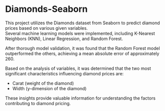 <body>
    <div class="container">
        <h1>Diamonds-Seaborn</h1>
        <p>This project utilizes the Diamonds dataset from Seaborn to predict diamond prices based on various given variables.<br> Several machine learning models were implemented, including K-Nearest Neighbors (KNN), Linear Regression, and Random Forest.</p>
        <p>After thorough model validation, it was found that the Random Forest model outperformed the others, achieving a mean absolute error of approximately 260.</p>
        <p>Based on the analysis of variables, it was determined that the two most significant characteristics influencing diamond prices are:</p>
        <ul>
            <li>Carat (weight of the diamond)</li>
            <li>Width (y-dimension of the diamond)</li>
        </ul>
        <p>These insights provide valuable information for understanding the factors contributing to diamond pricing.</p>
    </div>
</body>
</html>
